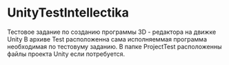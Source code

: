 # UnityTestIntellectika
Тестовое задание по созданию программы 3D - редактора на движке Unity
В архиве Test расположенна сама исполняеммая программа необходимая по тестовуму заданию.
В папке ProjectTest расположенны файлы проекта Unity если потребуется.
